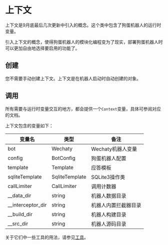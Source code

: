 # 上下文

上下文是9月底最后几次更新中引入的概念。这个类中包含了狗蛋机器人的运行时变量。

引入上下文的概念，使得狗蛋机器人的模块化编程变为了现实，部署狗蛋机器人时可以更加自由地选择要启用的功能了。

## 创建

您不需要手动创建上下文。上下文是在机器人启动时自动创建的对象。

## 调用

所有需要与运行时变量交互的地方，都会提供一个`Context`变量，具体可参阅对应的文档。

上下文包含的变量如下：

| 变量名            | 类型           | 备注                 |
| ----------------- | -------------- | -------------------- |
| bot               | Wechaty        | Wechaty机器人变量    |
| config            | BotConfig      | 狗蛋机器人配置     |
| template          | Template       | 应答模板             |
| sqliteTemplate    | SqliteTemplate | SQLite3操作类        |
| callLimiter       | CallLimiter    | 调用计数器           |
| __data_dir        | string         | 机器人数据目录       |
| __interceptor_dir | string         | 机器人内置拦截器目录 |
| __build_dir       | string         | 机器人构建目录       |
| __src_dir         | string         | 机器人源码目录       |

关于它们中一些工具的用法，请参见[工具](util.md)。
